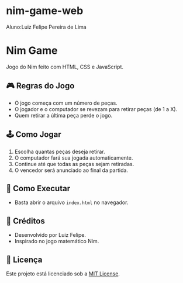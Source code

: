 # nim-game-web

Aluno:Luiz Felipe Pereira de Lima

# Nim Game

Jogo do Nim feito com HTML, CSS e JavaScript.

## 🎮 Regras do Jogo
- O jogo começa com um número de peças.
- O jogador e o computador se revezam para retirar peças (de 1 a X).
- Quem retirar a última peça perde o jogo.

## 🕹️ Como Jogar
1. Escolha quantas peças deseja retirar.
2. O computador fará sua jogada automaticamente.
3. Continue até que todas as peças sejam retiradas.
4. O vencedor será anunciado ao final da partida.

## 🚀 Como Executar
- Basta abrir o arquivo `index.html` no navegador.

## 📜 Créditos
- Desenvolvido por Luiz Felipe.
- Inspirado no jogo matemático Nim.

## 📄 Licença
Este projeto está licenciado sob a [MIT License](LICENSE).
